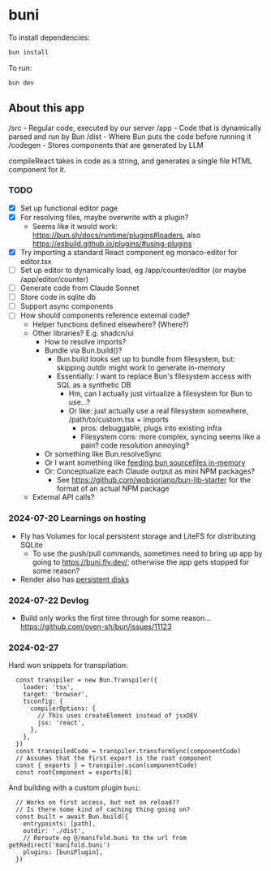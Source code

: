 # buni

To install dependencies:

```bash
bun install
```

To run:

```bash
bun dev
```

## About this app

/src - Regular code, executed by our server
/app - Code that is dynamically parsed and run by Bun
/dist - Where Bun puts the code before running it
/codegen - Stores components that are generated by LLM

compileReact takes in code as a string, and generates a single file HTML component for it.

### TODO

- [x] Set up functional editor page
- [x] For resolving files, maybe overwrite with a plugin?
  - Seems like it would work: https://bun.sh/docs/runtime/plugins#loaders, also https://esbuild.github.io/plugins/#using-plugins
- [x] Try importing a standard React component eg monaco-editor for editor.tsx
- [ ] Set up editor to dynamically load, eg /app/counter/editor (or maybe /app/editor/counter)
- [ ] Generate code from Claude Sonnet
- [ ] Store code in sqlite db
- [ ] Support async components
- [ ] How should components reference external code?
  - Helper functions defined elsewhere? (Where?)
  - Other libraries? E.g. shadcn/ui
    - How to resolve imports?
    - Bundle via Bun.build()?
      - Bun.build looks set up to bundle from filesystem, but: skipping outdir might work to generate in-memory
      - Essentially: I want to replace Bun's filesystem access with SQL as a synthetic DB
        - Hm, can I actually just virtualize a filesystem for Bun to use...?
        - Or like: just actually use a real filesystem somewhere, /path/to/custom.tsx + imports
          - pros: debuggable, plugs into existing infra
          - Filesystem cons: more complex, syncing seems like a pain? code resolution annoying?
    - Or something like Bun.resolveSync
    - Or I want something like [feeding bun sourcefiles in-memory](https://github.com/oven-sh/bun/issues/5145)
    - Or: Conceptualize each Claude output as mini NPM packages?
      - See https://github.com/wobsoriano/bun-lib-starter for the format of an actual NPM package
  - External API calls?

### 2024-07-20 Learnings on hosting

- Fly has Volumes for local persistent storage and LiteFS for distributing SQLite
  - To use the push/pull commands, sometimes need to bring up app by going to https://buni.fly.dev/; otherwise the app gets stopped for some reason?
- Render also has [persistent disks](https://docs.render.com/disks#magic-wormhole)

### 2024-07-22 Devlog

- Build only works the first time through for some reason... https://github.com/oven-sh/bun/issues/11123

### 2024-02-27

Hard won snippets for transpilation:

```
  const transpiler = new Bun.Transpiler({
    loader: 'tsx',
    target: 'browser',
    tsconfig: {
      compilerOptions: {
        // This uses createElement instead of jsxDEV
        jsx: 'react',
      },
    },
  })
  const transpiledCode = transpiler.transformSync(componentCode)
  // Assumes that the first export is the root component
  const { exports } = transpiler.scan(componentCode)
  const rootComponent = exports[0]
```

And building with a custom plugin `buni`:

```
  // Works on first access, but not on reload??
  // Is there some kind of caching thing going on?
  const built = await Bun.build({
    entrypoints: [path],
    outdir: './dist',
    // Reroute eg @/manifold.buni to the url from getRedirect('manifold.buni')
    plugins: [buniPlugin],
  })
```
